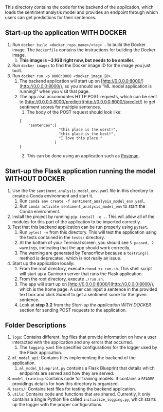 This directory contains the code for the backend of the application, which loads the sentiment analysis model and provides an endpoint through which users can get predictions for their sentences. 
## Start-up the application WITH DOCKER
1. Run `docker build <docker_repo_name>/<tag> .` to build the Docker image. The `Dockerfile` contains the instructions for building the Docker image.
	1. __This image is ~3.1GB right now, but needs to be smaller.__
2. Run `docker images` to find the Docker image ID for the image you just built.
3. Run `docker run -p 8000:8000 <docker_image_ID>`.
	1. The backend application will start up on [http://0.0.0.0:8000/](http://0.0.0.0:8000/), so you should see "ML model application is running!" when you visit that page.
	2. The app also accomodates HTTP POST requests, which can be sent to [http://0.0.0.0:8000/predict/](http://0.0.0.0:8000//predict/) to get sentiment scores for multiple sentences.
		1. The body of the POST request should look like:
		```
		{
			"sentences":[
						  "this place is the worst!",
            			  "this place is the best!",
            			  "I love this place."
            			]
        }
		```
		2. This can be done using an application such as [Postman](https://www.postman.com/).

## Start-up the Flask application running the model WITHOUT DOCKER
1. Use the the `sentiment_analysis_model_env.yaml` file in this directory to create a Conda environment and start it.
	1. Run `conda env create -f sentiment_analysis_model_env.yaml`.
	2. Run `conda activate sentiment_analysis_model_env` to start the Conda environment.
2. Install the project by running `pip install -e .`. This will allow all of the modules for this part of the application to be imported correctly.
3. Test that this backend application can be run properly using `pytest`.
	1. Run `pytest -v` from this directory. This will test the application using the tests contained in the `tests/` directory.
	2. At the bottom of your Terminal screen, you should see `5 passed, 2 warnings`, indicating that the app should work correctly.
	3. The warning are generated by Tensorflow because a `tostring()` method is deprecated, which is not really an issue.
4. Start up the application locally:
	1. From the root directory, execute `chmod +x run.sh`. This shell script will start up a Gunicorn server that runs the Flask application.
	2. From the root directory, execute `./run.sh`.
	3. The app will start up on [http://0.0.0.0:8000/](http://0.0.0.0:8000/), which is the home page. A user can input a sentence in the provided text box and click _Submit_ to get a sentiment score for the given sentence.
	4. Look at __step 3.2__ from the _Start-up the application WITH DOCKER_ section for sending POST requests to the application.


## Folder Descriptions
1. `logs`: Contains different _.log_ files that provide information on how a user interacted with the application and any errors that occurred.
	1. The `logging.yaml` file specifies configurations for the logger used by the Flask application.
2. `ml_model_api`: Contains files implementing the backend of the application.
	1. `ml_model_blueprint.py` contains a Flask Blueprint that details which endpoints are served and how they are served.
3. `model_training`: Contains code for training models. It contains a `README` providings details for how this directory is organized.
4. `tests/`: Contains test files for testing the backend application.
5. `utils`: Contains code and functions that are shared. Currently, it only contains a single Python file called `initialize_logging.py`, which starts up the logger with the proper configurations.
